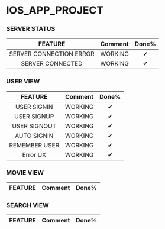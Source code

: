 # IOS_APP_PROJECT

### SERVER STATUS
|FEATURE|Comment|Done%|
|:---:|:---:|:---:|
|SERVER CONNECTION ERROR|WORKING|✔|
|SERVER CONNECTED|WORKING|✔|


### USER VIEW
|FEATURE|Comment|Done%|
|:---:|:---:|:---:|
|USER SIGNIN|WORKING|✔|
|USER SIGNUP|WORKING|✔|
|USER SIGNOUT|WORKING|✔|
|AUTO SIGNIN|WORKING|✔|
|REMEMBER USER|WORKING|✔|
|Error UX|WORKING|✔|

### MOVIE VIEW
|FEATURE|Comment|Done%|
|:---:|:---:|:---:|

### SEARCH VIEW
|FEATURE|Comment|Done%|
|:---:|:---:|:---:|

